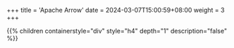 +++
title = 'Apache Arrow'
date = 2024-03-07T15:00:59+08:00
weight = 3
+++


{{% children containerstyle="div" style="h4" depth="1" description="false" %}}